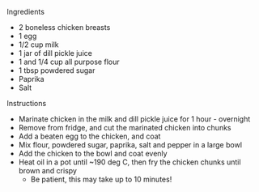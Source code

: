 Ingredients 
- 2 boneless chicken breasts
- 1 egg
- 1/2 cup milk 
- 1 jar of dill pickle juice
- 1 and 1/4 cup all purpose flour 
- 1 tbsp powdered sugar 
- Paprika 
- Salt 

Instructions
- Marinate chicken in the milk and dill pickle juice for 1 hour - overnight 
- Remove from fridge, and cut the marinated chicken into chunks 
- Add a beaten egg to the chicken, and coat 
- Mix flour, powdered sugar, paprika, salt and pepper in a large bowl 
- Add the chicken to the bowl and coat evenly
- Heat oil in a pot until ~190 deg C, then fry the chicken chunks until brown and crispy
  - Be patient, this may take up to 10 minutes!
